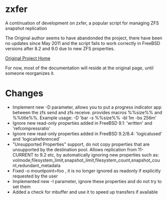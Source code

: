 zxfer
=====

A continuation of development on zxfer, a popular script for managing ZFS snapshot replication

The Original author seems to have abandonded the project, there have been no updates since May 2011 and 
the script fails to work correctly in FreeBSD versions after 8.2 and 9.0 due to new ZFS properties.

[Original Project Home](http://code.google.com/p/zxfer/)


For now, most of the documentation will reside at the original page, until someone reorganizes it.



Changes
=======

+ Implement new -D parameter, allows you to put a progress indicator app between the zfs send and zfs receive. 
  provides macros %%size%% and %%title%%. Example usage: -D 'bar -s %%size%% -bl 1m -bs 256m'
+ Ignore new read-only properties added in FreeBSD 9.1: 'written' and 'refcompressratio'
+ Ignore new read-only properties added in FreeBSD 9.2/8.4: 'logicalused' and 'logicalreferenced'
+ "Unsupported Properties" support, do not copy properties that are unsupported by the destination pool. Allows replication from 11-CURRENT to 9.2 etc, by automatically ignoring new properties such as: volmode,filesystem_limit,snapshot_limit,filesystem_count,snapshot_count,redundant_metadata
+ Fixed -o mountpoint=foo , it is no longer ignored as readonly if explicitly requested by the user
+ Implemented new -I parameter, ignore these properties and do not try to set them
+ Added a check for mbuffer and use it to speed up transfers if available
